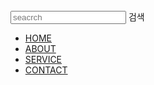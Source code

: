 <!doctype html>
<html lang="ko">
<head>
    <link href="https://fonts.googleapis.com.css?family=Noto+Sans+KR&display=swap" rel="stylesheet">
    <link rel="stylesheet" type="text/css" href="style.css">
</head>
<body>
<div class="wrap">
<div class="intro">
<div class="header">
    <div class="searrchArrea">
        <form>
        <input type="search" placeholder="seacrch">
    <span>검색</span>
    </form>
</div>
<ul class="nav">
<li><a href="#">HOME</a></li>
<li><a href="#">ABOUT</a></li>
<li><a href="#">SERVICE</a></li>
<li><a href="#">CONTACT</a></li>
</ul>
 
</div>
</div>
</div>
</body>
</html>
